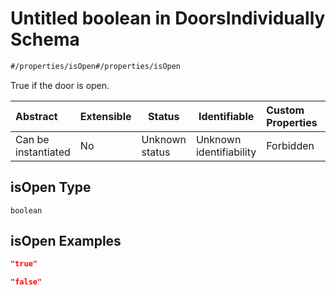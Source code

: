 # Untitled boolean in DoorsIndividually Schema

```txt
#/properties/isOpen#/properties/isOpen
```

True if the door is open.


| Abstract            | Extensible | Status         | Identifiable            | Custom Properties | Additional Properties | Access Restrictions | Defined In                                                                                                      |
| :------------------ | ---------- | -------------- | ----------------------- | :---------------- | --------------------- | ------------------- | --------------------------------------------------------------------------------------------------------------- |
| Can be instantiated | No         | Unknown status | Unknown identifiability | Forbidden         | Allowed               | none                | [doors-individually.json\*](../../schema/proprietary-extensions/doors-individually.json "open original schema") |

## isOpen Type

`boolean`

## isOpen Examples

```json
"true"
```

```json
"false"
```
